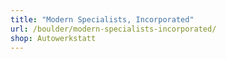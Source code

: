 ```yaml
---
title: "Modern Specialists, Incorporated"
url: /boulder/modern-specialists-incorporated/
shop: Autowerkstatt
---
```

